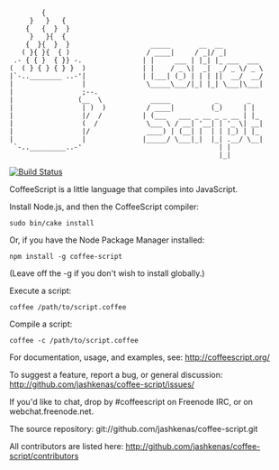 
            {
         }   }   {
        {   {  }  }
         }   }{  {
        {  }{  }  }                    _____       __  __
       ( }{ }{  { )                   / ____|     / _|/ _|
     .- { { }  { }} -.               | |     ___ | |_| |_ ___  ___
    (  ( } { } { } }  )              | |    / _ \|  _|  _/ _ \/ _ \
    |`-..________ ..-'|              | |___| (_) | | | ||  __/  __/
    |                 |               \_____\___/|_| |_| \___|\___|
    |                 ;--.
    |                (__  \            _____           _       _
    |                 | )  )          / ____|         (_)     | |
    |                 |/  /          | (___   ___ _ __ _ _ __ | |_
    |                 (  /            \___ \ / __| '__| | '_ \| __|
    |                 |/              ____) | (__| |  | | |_) | |_
    |                 |              |_____/ \___|_|  |_| .__/ \__|
     `-.._________..-'                                  | |
                                                        |_|

  [![Build Status](https://secure.travis-ci.org/spaghetticode/coffee-script.png)](http://travis-ci.org/spaghetticode/coffee-script)

  CoffeeScript is a little language that compiles into JavaScript.

  Install Node.js, and then the CoffeeScript compiler:

  `sudo bin/cake install`

  Or, if you have the Node Package Manager installed:

  `npm install -g coffee-script`

  (Leave off the -g if you don't wish to install globally.)

  Execute a script:

  `coffee /path/to/script.coffee`

  Compile a script:

  `coffee -c /path/to/script.coffee`

  For documentation, usage, and examples, see:
  http://coffeescript.org/

  To suggest a feature, report a bug, or general discussion:
  http://github.com/jashkenas/coffee-script/issues/

  If you'd like to chat, drop by #coffeescript on Freenode IRC,
  or on webchat.freenode.net.

  The source repository:
  git://github.com/jashkenas/coffee-script.git

  All contributors are listed here:
  http://github.com/jashkenas/coffee-script/contributors
